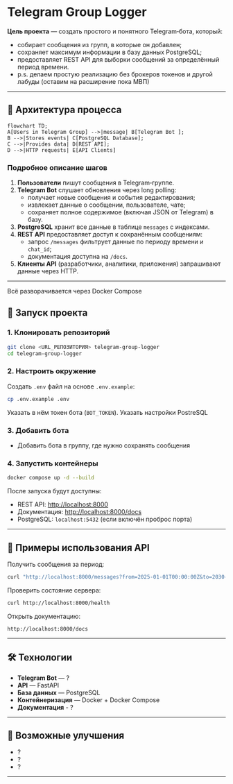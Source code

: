 # Telegram Group Logger 

**Цель проекта** — создать простого и понятного Telegram‑бота, который:
- собирает сообщения из групп, в которые он добавлен;
- сохраняет максимум информации в базу данных PostgreSQL;
- предоставляет REST API для выборки сообщений за определённый период времени.
- p.s. делаем простую реализацию без брокеров токенов и другой лабуды (оставим на расширение пока МВП)
  
---

## 📐 Архитектура процесса

```mermaid
flowchart TD;
A[Users in Telegram Group] -->|message| B[Telegram Bot ];
B -->|Stores events| C[PostgreSQL Database];
C -->|Provides data| D[REST API];
D -->|HTTP requests| E[API Clients]
```

### Подробное описание шагов
1. **Пользователи** пишут сообщения в Telegram‑группе.
2. **Telegram Bot** слушает обновления через long polling:
   - получает новые сообщения и события редактирования;
   - извлекает данные о сообщении, пользователе, чате;
   - сохраняет полное содержимое (включая JSON от Telegram) в базу.
3. **PostgreSQL** хранит все данные в таблице `messages` с индексами.
4. **REST API** предоставляет доступ к сохранённым сообщениям:
   - запрос `/messages` фильтрует данные по периоду времени и `chat_id`;
   - документация доступна на `/docs`.
5. **Клиенты API** (разработчики, аналитики, приложения) запрашивают данные через HTTP.

---
Всё разворачивается через Docker Compose

## 🚀 Запуск проекта

### 1. Клонировать репозиторий
```bash
git clone <URL_РЕПОЗИТОРИЯ> telegram-group-logger
cd telegram-group-logger
```

### 2. Настроить окружение
Создать `.env` файл на основе `.env.example`:
```bash
cp .env.example .env
```
Указать в нём токен бота (`BOT_TOKEN`).
Указать настройки PostreSQL

### 3. Добавить бота
- Добавить бота в группу, где нужно сохранять сообщения

### 4. Запустить контейнеры
```bash
docker compose up -d --build
```

После запуска будут доступны:
- REST API: [http://localhost:8000](http://localhost:8000)
- Документация: [http://localhost:8000/docs](http://localhost:8000/docs)
- PostgreSQL: `localhost:5432` (если включён проброс порта)

---

## 🧪 Примеры использования API

Получить сообщения за период:
```bash
curl "http://localhost:8000/messages?from=2025-01-01T00:00:00Z&to=2030-01-01T00:00:00Z&limit=10"
```

Проверить состояние сервера:
```bash
curl http://localhost:8000/health
```

Открыть документацию:
```
http://localhost:8000/docs
```

---

## 🛠️ Технологии
- **Telegram Bot** — ?
- **API** — FastAPI
- **База данных** — PostgreSQL
- **Контейнеризация** — Docker + Docker Compose
- **Документация** - ?

---

## 🧭 Возможные улучшения
- ?
- ?
- ?
---

